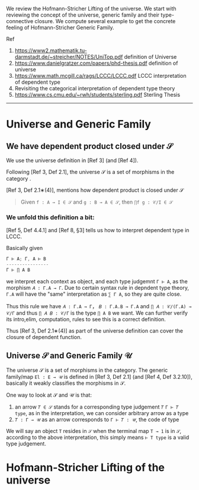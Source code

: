 We review the Hofmann-Stricher Lifting of the universe.
We start with reviewing the concept of the universe, generic family and their type-connective closure.
We compute several example to get the concrete feeling of Hofmann-Stricher Generic Family.

Ref
1. https://www2.mathematik.tu-darmstadt.de/~streicher/NOTES/UniTop.pdf definition of Universe
2. https://www.danielgratzer.com/papers/phd-thesis.pdf definition of universe
3. https://www.math.mcgill.ca/rags/LCCC/LCCC.pdf LCCC interpretation of dependent type
4. Revisiting the categorical interpretation of dependent type theory 
5. https://www.cs.cmu.edu/~rwh/students/sterling.pdf Sterling Thesis

***

# Universe and Generic Family
## We have dependent product closed under 𝒮
We use the universe definition in [Ref 3] (and [Ref 4]).

Following [Ref 3, Def 2.1],
the universe 𝒮 is a set of morphisms in the category .

[Ref 3, Def 2.1∗(4)], mentions how dependent product is closed under 𝒮
> Given `f : A → I ∈ 𝒮` and `g : B → A ∈ 𝒮`, then `∏f g : 𝒞/I ∈ 𝒮`


### We unfold this definition a bit:

[Ref 5, Def 4.4.1] and [Ref 8, §3]
tells us how to interpret dependent type in LCCC.

Basically given 
```C
Γ ⊢ A; Γ, A ⊢ B 
----------------
Γ ⊢ ∏ A B
```
we interpret each context as object, and each type judgemnt `Γ ⊢ A`, as the morphism `𝐴 : Γ.A → Γ`. Due to certain syntax rule in depndent type theory, `Γ.A` will have the "same" interpretation as `∑ Γ A`, so they are quite close. 

Thus this rule we have `𝐴 : Γ.A → Γ`， `𝐵 : Γ.A.B → Γ.A`
and `∏ 𝐴 : 𝒞/(Γ.A) → 𝒞/Γ`
and thus `∏ 𝐴 𝐵 : 𝒞/Γ` is the type `∏ A B` we want. We can further verify its intro,elim, computation, rules to see this is a correct definition.


Thus [Ref 3, Def 2.1∗(4)] as part of the universe definition can cover the closure of dependent function.

## Universe 𝒮 and Generic Family 𝒰
The universe 𝒮 is a set of morphisms in the category.
The generic family/map `El : E → 𝒰` is defined in [Ref 3, Def 2.1] (and [Ref 4, Def 3.2.10]), basically it weakly classifies the morphisms in 𝒮.

One way to look at 𝒮 and 𝒰 is that:
1. an arrow `𝑇 ∈ 𝒮` stands for a corresponding type judgement `𝑇` `Γ ⊢ 𝑇 type`, as in the interpretation, we can consider arbitrary arrow as a type
2. `𝑇 : Γ → 𝒰` as an arrow corresponds to `Γ ⊢ 𝑇 : 𝒰`, the code of type 

We will say an object `T` resides in `𝒮` when the terminal map `T → 1` is in `𝒮`, according to the above interpretation, this simply means `⊢ T type` is a valid type judgement.

# Hofmann-Stricher Lifting of the universe


